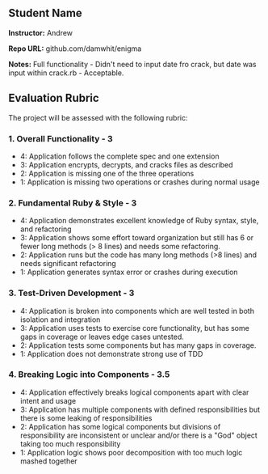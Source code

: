 ## Student Name

**Instructor:** Andrew

**Repo URL:** github.com/damwhit/enigma

**Notes:**
Full functionality - Didn't need to input date fro crack, but date was input within crack.rb - Acceptable.


## Evaluation Rubric

The project will be assessed with the following rubric:

### 1. Overall Functionality - 3

* 4: Application follows the complete spec and one extension
* 3: Application encrypts, decrypts, and cracks files as described
* 2: Application is missing one of the three operations
* 1: Application is missing two operations or crashes during normal usage

### 2. Fundamental Ruby & Style - 3

* 4:  Application demonstrates excellent knowledge of Ruby syntax, style, and refactoring
* 3:  Application shows some effort toward organization but still has 6 or fewer long methods (> 8 lines) and needs some refactoring.
* 2:  Application runs but the code has many long methods (>8 lines) and needs significant refactoring
* 1:  Application generates syntax error or crashes during execution

### 3. Test-Driven Development - 3

* 4: Application is broken into components which are well tested in both isolation and integration
* 3: Application uses tests to exercise core functionality, but has some gaps in coverage or leaves edge cases untested.
* 2: Application tests some components but has many gaps in coverage.
* 1: Application does not demonstrate strong use of TDD

### 4. Breaking Logic into Components - 3.5

* 4: Application effectively breaks logical components apart with clear intent and usage
* 3: Application has multiple components with defined responsibilities but there is some leaking of responsibilities
* 2: Application has some logical components but divisions of responsibility are inconsistent or unclear and/or there is a "God" object taking too much responsibility
* 1: Application logic shows poor decomposition with too much logic mashed together
